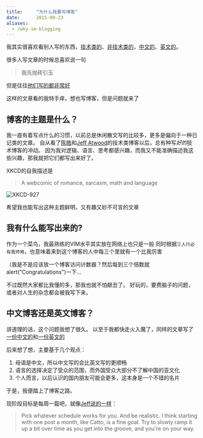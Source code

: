 ```yaml
---
title:     "为什么我要写博客"
date:      2015-09-23
aliases:
  - /why-im-blogging
---
```


我其实很喜欢看别人写的东西，[技术类的][howToWriteBadCode]、[非技术类的][pixelMoon]，[中文的][emacsGeniusInOneYear]、[英文的][showDontTell]。

很多人写文章的时候总喜欢说一句

> 我先抛砖引玉

但是往往[他们写的都非常好][nakedVimTip]

这样的文章看的我特手痒，想也写博客，但是问题就来了

<!--more-->


## 博客的主题是什么？

我一直有着写点什么的习惯，以前总是休闲散文写的比较多，更多是偏向于一种日记类的文章。
自从看了[陈皓][haoel]和[Jeff Atwood][Jeff Atwood]的技术类博客以后，总有种写*好的*技术博客的冲动。
因为我对逻辑、语言、思考都感兴趣，而我又不能准确描述我这些兴趣，那我就把它们都写出来好了。

XKCD的自我描述是

> A webcomic of romance, sarcasm, math and language

![XKCD-927][standards]

希望我也能写出这种主题鲜明，又有趣又妙不可言的文章


## 我有什么能写出来的?
作为一个菜鸟，我最熟练的VIM水平其实放在网络上也只是一般
同时根据`三人行必有我师焉`，也意味着来到这个博客的人中每三个里就有一个比我厉害

（我是不是应该放一个博客访问计数器？然后每到三个倍数就alert("Congratulations")一下...

不过既然大家都比我懂的多，那我也就不怕献丑了。
好玩的，要费脑子的问题，或者对人生的杂念都会被我写下来。


## 中文博客还是英文博客？
讲道理的话，这个问题我想了很久。
以至于我都快走火入魔了，同样的文章写了[一份中文的][vagrant-up-zh]和[一份英文的][vagrant-up-en]

后来想了想，主要基于几个观点：
1. 母语是中文，所以中文写的会比英文写的更顺畅
2. 语言的选择决定了受众的范围，而外国受众大部分不了解中国的亚文化
3. 个人而言，以后认识的国内朋友可能会更多，这本身是一个不错的名片


于是，我便踏上了博客之路。

现阶段目标是每周一篇吧，就像[Jeff说的一样][blog-frequency]：

>Pick whatever schedule works for you. And be realistic. I think starting with one post a month, like Catto, is a fine goal. Try to slowly ramp it up a bit over time as you get into the groove, and you're on your way.

[howToWriteBadCode]:    https://coolshell.cn/articles/4758.html
[pixelMoon]:            http://joshworth.com/dev/pixelspace/pixelspace_solarsystem.html
[emacsGeniusInOneYear]: http://blog.csdn.net/redguardtoo/article/details/7222501
[showDontTell]:         http://blog.codinghorror.com/show-dont-tell/
[nakedVimTip]:          https://coolshell.cn/articles/11312.html
[haoel]:                https://coolshell.cn/haoel
[Jeff Atwood]:          http://blog.codinghorror.com/about-me/
[standards]:            http://imgs.xkcd.com/comics/standards.png
[times-report]:         http://time.com/money/3896219/internet-users-worldwide/
[vagrant-up-zh]:        /vagrant-up-but-mount-no-device-zh
[vagrant-up-en]:        /vagrant-up-but-mount-no-device-en
[blog-frequency]:       http://discourse.codinghorror.com/t/how-to-achieve-ultimate-blog-success-in-one-easy-step/445/27
